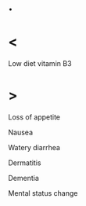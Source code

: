 # .

# <

Low diet vitamin B3

# >

Loss of appetite

Nausea

Watery diarrhea

Dermatitis

Dementia

Mental status change
